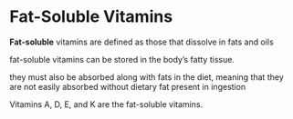 # Fat-Soluble Vitamins

**Fat-soluble** vitamins are defined as those that dissolve in fats and oils 

fat-soluble vitamins can be stored in the body’s fatty tissue.

they must also be absorbed along with fats in the diet, meaning that they are not easily absorbed without dietary fat present in ingestion

Vitamins A, D, E, and K are the fat-soluble vitamins.


